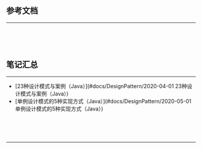 ## 参考文档

---





<br/><br/><br/>



## 笔记汇总

---

* [23种设计模式与案例（Java）](#docs/DesignPattern/2020-04-01 23种设计模式与案例（Java）)
* [单例设计模式的5种实现方式（Java）](#docs/DesignPattern/2020-05-01 单例设计模式的5种实现方式（Java）)



<br/><br/><br/>

---

